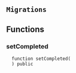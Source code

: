 ## `Migrations`



## Functions
### setCompleted
```solidity
  function setCompleted(
  ) public
```




